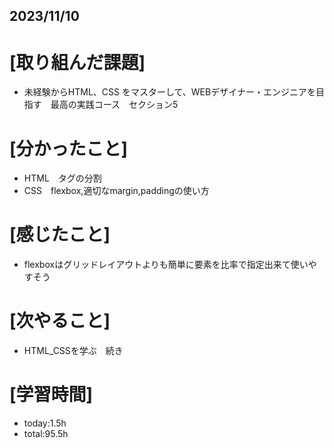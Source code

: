 ## 2023/11/10

# [取り組んだ課題]
- 未経験からHTML、CSS をマスターして、WEBデザイナー・エンジニアを目指す　最高の実践コース　セクション5
# [分かったこと]
- HTML　タグの分割
- CSS　flexbox,適切なmargin,paddingの使い方
# [感じたこと]
- flexboxはグリッドレイアウトよりも簡単に要素を比率で指定出来て使いやすそう
# [次やること]
- HTML_CSSを学ぶ　続き
# [学習時間]
- today:1.5h  
- total:95.5h
